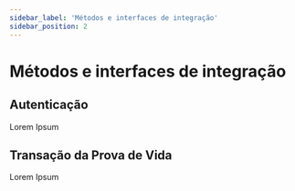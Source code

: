 ```yaml
---
sidebar_label: 'Métodos e interfaces de integração'
sidebar_position: 2
---
```


# Métodos e interfaces de integração


## Autenticação

Lorem Ipsum

## Transação da Prova de Vida

Lorem Ipsum

